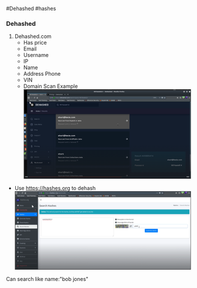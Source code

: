 
#Dehashed
#hashes

### Dehashed

1. Dehashed.com
	- Has price
	 - Email
	 - Username
	 - IP
	 - Name
	 - Address Phone
	 - VIN
	 - Domain Scan
Example
![Alt text](dehashed_forchecking_breached_credential.png)

- Use https://hashes.org to dehash
![Alt text](hashes.org_for_dehashing_password.png)

Can search like name:"bob jones"
